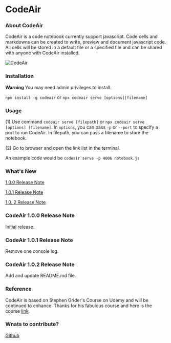 # CodeAir

### About CodeAir

CodeAir is a code notebook currently support javascript. Code cells and markdowns can be created to write, preview and document javascript code. All cells will be stored in a default file or a specified file and can be shared with anyone with CodeAir installed.

![CodeAir](https://ik.imagekit.io/joyvivian/CodeAir/Introduction_5f-oefHm3.png?ik-sdk-version=javascript-1.4.3&updatedAt=1670001509718)  

### Installation

**Warning** You may need admin privileges to install.

`npm install -g codeair` or `npx codeair serve [options][filename]`

### Usage

(1) Use command `codeair serve [filepath]` or `npx codeair serve [options] [filename]`. In `options`, you can pass `-p` or `--port` to specify a port to run CodeAir. In filepath, you can pass a filename to store the notebook.

(2) Go to browser and open the link list in the terminal.

An example code would be `codeair serve -p 4006 notebook.js`

### What's New

[1.0.0 Release Note](#codeair-100-release-note)

[1.0.1 Release Note](#codeair-101-release-note)

[1.0. 2 Release Note](#codeair-102-release-note)

### CodeAir 1.0.0 Release Note

Initial release. 

### CodeAir 1.0.1 Release Note

Remove one console log.

### CodeAir 1.0.2 Release Note

Add and update README.md file.

### Reference

CodeAir is based on Stephen Grider's Course on Udemy and will be continued to enhance. Thanks for his fabulous course and here is the course [link](https://www.udemy.com/course/react-and-typescript-build-a-portfolio-project/).

### Wnats to contribute?

[Github](https://github.com/JoyVivian/codeair)